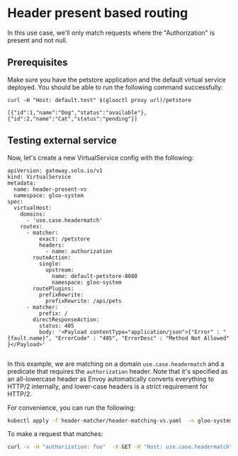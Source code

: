 # Header present based routing

In this use case, we'll only match requests where the "Authorization" is present and not null.

## Prerequisites

Make sure you have the petstore application and the default virtual service deployed. You should be able to run the following command successfully:

```
curl -H "Host: default.test" $(glooctl proxy url)/petstore

[{"id":1,"name":"Dog","status":"available"},{"id":2,"name":"Cat","status":"pending"}]
```


## Testing external service

Now, let's create a new VirtualService config with the following:

```
apiVersion: gateway.solo.io/v1
kind: VirtualService
metadata:
  name: header-present-vs
  namespace: gloo-system
spec:
  virtualHost:
    domains:
      - 'use.case.headermatch'
    routes:
      - matcher:
          exact: /petstore
          headers:
            - name: authorization
        routeAction:
          single:
            upstream:
              name: default-petstore-8080
              namespace: gloo-system
        routePlugins:
          prefixRewrite:
            prefixRewrite: /api/pets    
      - matcher:
          prefix: /
        directResponseAction:
          status: 405
          body: '<Payload contentType="application/json">{"Error" : "{fault.name}", "ErrorCode" : "405", "ErrorDesc" : "Method Not Allowed" }</Payload>'      
   
```

In this example, we are matching on a domain `use.case.headermatch` and a predicate that requires the `authorization` header. Note that it's specified as an all-lowercase header as Envoy automatically converts everything to HTTP/2 internally, and lower-case headers is a strict requirement for HTTP/2.



For convenience, you can run the following:

```bash
kubectl apply -f header-matcher/header-matching-vs.yaml  -n gloo-system

```

To make a request that matches:

```bash
curl -v -H "authorization: foo"  -X GET -H "Host: use.case.headermatch" http://35.230.74.185:80/petstore
```
